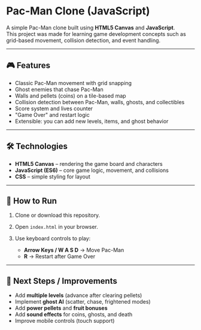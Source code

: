 # Pac-Man Clone (JavaScript)

A simple Pac-Man clone built using **HTML5 Canvas** and **JavaScript**.  
This project was made for learning game development concepts such as grid-based movement, collision detection, and event handling.

---

## 🎮 Features
- Classic Pac-Man movement with grid snapping  
- Ghost enemies that chase Pac-Man  
- Walls and pellets (coins) on a tile-based map  
- Collision detection between Pac-Man, walls, ghosts, and collectibles  
- Score system and lives counter  
- "Game Over" and restart logic  
- Extensible: you can add new levels, items, and ghost behavior

---

## 🛠️ Technologies
- **HTML5 Canvas** – rendering the game board and characters  
- **JavaScript (ES6)** – core game logic, movement, and collisions  
- **CSS** – simple styling for layout  

---

## 🚀 How to Run
1. Clone or download this repository.
2. Open `index.html` in your browser.
3. Use keyboard controls to play:

   - **Arrow Keys / W A S D** → Move Pac-Man  
   - **R** → Restart after Game Over  

---

## 🎯 Next Steps / Improvements
- Add **multiple levels** (advance after clearing pellets)  
- Implement **ghost AI** (scatter, chase, frightened modes)  
- Add **power pellets** and **fruit bonuses**  
- Add **sound effects** for coins, ghosts, and death  
- Improve mobile controls (touch support)  

